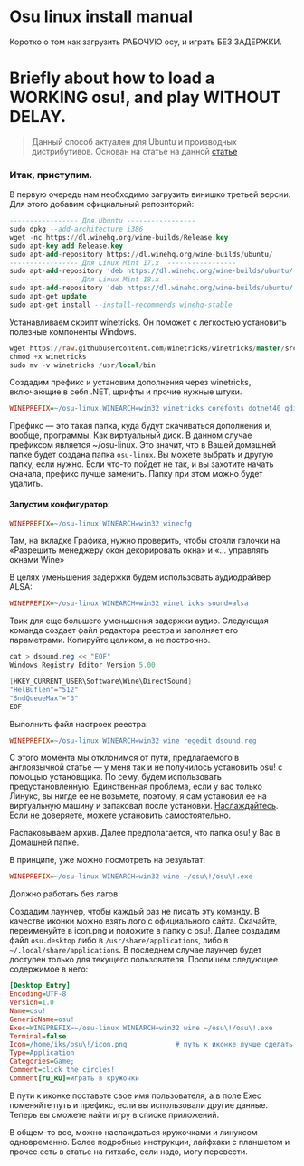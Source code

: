 # Osu linux install manual
Коротко о том как загрузить РАБОЧУЮ осу, и играть БЕЗ ЗАДЕРЖКИ.

Briefly about how to load a WORKING osu!, and play WITHOUT DELAY.
=====
>Данный способ актуален для Ubuntu и производных дистрибутивов. Основан на статье на данной [статье](https://gist.github.com/Francesco149/a2f796683a4e5195458f4bb171d88eb0)

### Итак, приступим.
В первую очередь нам необходимо загрузить винишко третьей версии. Для этого добавим официальный репозиторий:

```sql
----------------- Для Ubuntu ----------------- 
sudo dpkg --add-architecture i386   
wget -nc https://dl.winehq.org/wine-builds/Release.key
sudo apt-key add Release.key
sudo apt-add-repository https://dl.winehq.org/wine-builds/ubuntu/
----------------- Для Linux Mint 17.x  ----------------- 
sudo apt-add-repository 'deb https://dl.winehq.org/wine-builds/ubuntu/ trusty main'
----------------- Для Linux Mint 18.x  ----------------- 
sudo apt-add-repository 'deb https://dl.winehq.org/wine-builds/ubuntu/ xenial main'
sudo apt-get update
sudo apt-get install --install-recommends winehq-stable
```

Устанавливаем скрипт winetricks. Он поможет с легкостью установить полезные компоненты Windows.

```sql
wget https://raw.githubusercontent.com/Winetricks/winetricks/master/src/winetricks
chmod +x winetricks
sudo mv -v winetricks /usr/local/bin
```

Создадим префикс и установим дополнения через winetricks, включающие в себя .NET, шрифты и прочие нужные штуки.

```ini
WINEPREFIX=~/osu-linux WINEARCH=win32 winetricks corefonts dotnet40 gdiplus d3dx9_36 cjkfonts
```

Префикс — это такая папка, куда будут скачиваться дополнения и, вообще, программы. Как виртуальный диск. В данном случае префиксом является ~/osu-linux. Это значит, что в Вашей домашней папке будет создана папка `osu-linux`. Вы можете выбрать и другую папку, если нужно. Если что-то пойдет не так, и вы захотите начать сначала, префикс лучше заменить. Папку при этом можно будет удалить.

#### Запустим конфигуратор:

```ini
WINEPREFIX=~/osu-linux WINEARCH=win32 winecfg
```

Там, на вкладке Графика, нужно проверить, чтобы стояли галочки на «Разрешить менеджеру окон декорировать окна» и «... управлять окнами Wine»

В целях уменьшения задержки будем использовать аудиодрайвер ALSA:

```ini
WINEPREFIX=~/osu-linux WINEARCH=win32 winetricks sound=alsa
```

Твик для еще большего уменьшения задержки аудио. Следующая команда создает файл редактора реестра и заполняет его параметрами. Копируйте целиком, а не построчно.

```cs
cat > dsound.reg << "EOF"
Windows Registry Editor Version 5.00

[HKEY_CURRENT_USER\Software\Wine\DirectSound]
"HelBuflen"="512"
"SndQueueMax"="3"
EOF
```

Выполнить файл настроек реестра:

```ini
WINEPREFIX=~/osu-linux WINEARCH=win32 wine regedit dsound.reg
```

С этого момента мы отклонимся от пути, предлагаемого в англоязычной статье — у меня так и не получилось установить osu! с помощью установщика. По сему, будем использовать предустановленную. Единственная проблема, если у вас только Линукс, вы нигде ее не возьмете, поэтому, я сам установил ее на виртуальную машину и запаковал после установки. [Наслаждайтесь](https://drive.google.com/file/d/1L0oe8TWjMAM0JdDcYd28-zaLndcAPYj6/view). Если не доверяете, можете установить самостоятельно.

Распаковываем архив. Далее предполагается, что папка osu! у Вас в Домашней папке.

В принципе, уже можно посмотреть на результат:

```ini
WINEPREFIX=~/osu-linux WINEARCH=win32 wine ~/osu\!/osu\!.exe
```

Должно работать без лагов.

Создадим лаунчер, чтобы каждый раз не писать эту команду. В качестве иконки можно взять лого с официального сайта. Скачайте, переименуйте в icon.png и положите в папку с osu!. Далее создадим файл `osu.desktop` либо в `/usr/share/applications`, либо в `~/.local/share/applications`. В последнем случае лаунчер будет доступен только для текущего пользователя. Пропишем следующее содержимое в него:

```ini
[Desktop Entry]
Encoding=UTF-8
Version=1.0
Name=osu!
GenericName=osu!
Exec=WINEPREFIX=~/osu-linux WINEARCH=win32 wine ~/osu\!/osu\!.exe
Terminal=false
Icon=/home/iks/osu\!/icon.png            # путь к иконке лучше сделать абсолютным
Type=Application
Categories=Game;
Comment=click the circles!
Comment[ru_RU]=играть в кружочки
```

В пути к иконке поставьте свое имя пользователя, а в поле Exec поменяйте путь и префикс, если вы использовали другие данные. Теперь вы сможете найти игру в списке приложений.

В общем-то все, можно наслаждаться кружочками и линуксом одновременно. Более подробные инструкции, лайфхаки с планшетом и прочее есть в статье на гитхабе, если надо, могу перевести.


